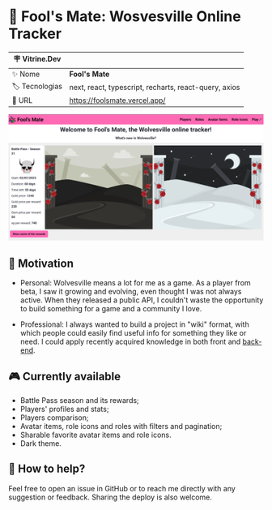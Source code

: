 # :wolf: Fool's Mate: Wosvesville Online Tracker

| :placard: Vitrine.Dev |     |
| -------------  | --- |
| :sparkles: Nome        | **Fool's Mate**
| :label: Tecnologias | next, react, typescript, recharts, react-query, axios
| :rocket: URL         | https://foolsmate.vercel.app/

![preview](./public/cover.png)

## :dart: Motivation

- Personal: Wolvesville means a lot for me as a game. As a player from beta, I saw it growing and evolving, even thought I was not always active. When they released a public API, I couldn't waste the opportunity to build something for a game and a community I love.

- Professional: I always wanted to build a project in "wiki" format, with which people could easily find useful info for something they like or need. I could apply recently acquired knowledge in both front and [back-end](https://github.com/Fearinn/foolsMateAPI).

## :video_game: Currently available

- Battle Pass season and its rewards;
- Players' profiles and stats;
- Players comparison;
- Avatar items, role icons and roles with filters and pagination;
- Sharable favorite avatar items and role icons.
- Dark theme.

## :handshake: How to help?

Feel free to open an issue in GitHub or to reach me directly with any suggestion or feedback. Sharing the deploy is also welcome.
